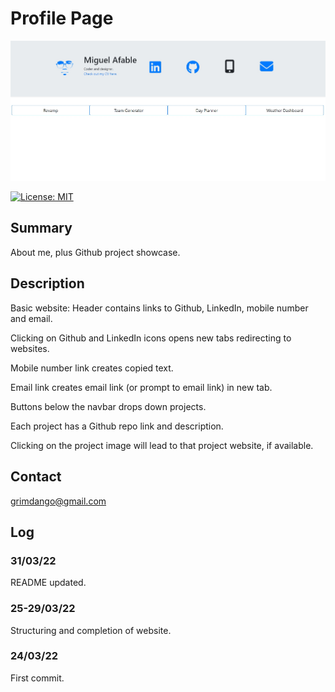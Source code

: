 # Profile Page

![alt text](Assets/sample.jpg)

[![License: MIT](https://img.shields.io/badge/License-MIT-yellow.svg)](https://opensource.org/licenses/MIT)

## Summary
About me, plus Github project showcase. 

## Description
Basic website: Header contains links to Github, LinkedIn, mobile number and email.

Clicking on Github and LinkedIn icons opens new tabs redirecting to websites. 

Mobile number link creates copied text. 

Email link creates email link (or prompt to email link) in new tab.

Buttons below the navbar drops down projects. 

Each project has a Github repo link and description. 

Clicking on the project image will lead to that project website, if available. 


## Contact
grimdango@gmail.com

## Log 
### 31/03/22
README updated. 

### 25-29/03/22
Structuring and completion of website.   

### 24/03/22
First commit. 
   

